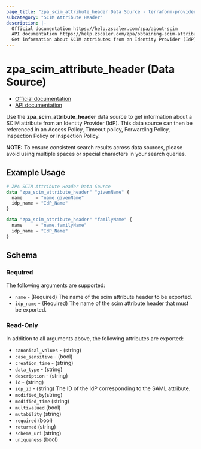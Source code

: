 ```yaml
---
page_title: "zpa_scim_attribute_header Data Source - terraform-provider-zpa"
subcategory: "SCIM Attribute Header"
description: |-
  Official documentation https://help.zscaler.com/zpa/about-scim
  API documentation https://help.zscaler.com/zpa/obtaining-scim-attribute-details-using-api
  Get information about SCIM attributes from an Identity Provider (IdP) in the Zscaler Private Access cloud.
---
```


# zpa_scim_attribute_header (Data Source)

* [Official documentation](https://help.zscaler.com/zpa/about-scim)
* [API documentation](https://help.zscaler.com/zpa/obtaining-scim-attribute-details-using-api)

Use the **zpa_scim_attribute_header** data source to get information about a SCIM attribute from an Identity Provider (IdP). This data source can then be referenced in an Access Policy, Timeout policy, Forwarding Policy, Inspection Policy or Inspection Policy.

**NOTE:** To ensure consistent search results across data sources, please avoid using multiple spaces or special characters in your search queries.

## Example Usage

```terraform
# ZPA SCIM Attribute Header Data Source
data "zpa_scim_attribute_header" "givenName" {
  name     = "name.givenName"
  idp_name = "IdP_Name"
}

data "zpa_scim_attribute_header" "familyName" {
  name     = "name.familyName"
  idp_name = "IdP_Name"
}
```

## Schema

### Required

The following arguments are supported:

* `name` - (Required) The name of the scim attribute header to be exported.
* `idp_name` - (Required) The name of the scim attribute header that must be exported.

### Read-Only

In addition to all arguments above, the following attributes are exported:

* `canonical_values` - (string)
* `case_sensitive` - (bool)
* `creation_time` - (string)
* `data_type` - (string)
* `description` - (string)
* `id` - (string)
* `idp_id` - (string) The ID of the IdP corresponding to the SAML attribute.
* `modified_by`(string)
* `modified_time` (string)
* `multivalued` (bool)
* `mutability` (string)
* `required` (bool)
* `returned` (string)
* `schema_uri` (string)
* `uniqueness` (bool)
